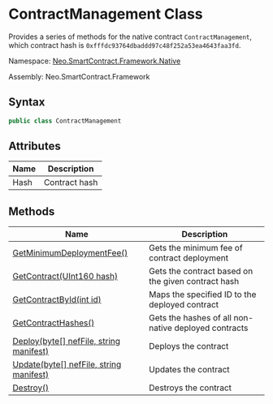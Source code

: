 # ContractManagement Class

Provides a series of methods for the native contract `ContractManagement`, which contract hash is `0xfffdc93764dbaddd97c48f252a53ea4643faa3fd`.

Namespace: [Neo.SmartContract.Framework.Native](../native.md)

Assembly: Neo.SmartContract.Framework

## Syntax

```cs
public class ContractManagement
```

## Attributes

| Name | Description   |
| ---- | ------------- |
| Hash | Contract hash |

## Methods

| Name                                                         | Description                                          |
| ------------------------------------------------------------ | ---------------------------------------------------- |
| [GetMinimumDeploymentFee()](ContractManagement/GetMinimumDeploymentFee) | Gets the minimum fee of contract deployment          |
| [GetContract(UInt160 hash)](ContractManagement/GetContract.md) | Gets the contract based on the given contract hash   |
| [GetContractById(int id)](ContractManagement/GetContractById.md) | Maps the specified ID to the deployed contract       |
| [GetContractHashes()](ContractManagement/GetContractHashes.md) | Gets the hashes of all non-native deployed contracts |
| [Deploy(byte[] nefFile, string manifest)](ContractManagement/Deploy.md) | Deploys the contract                                 |
| [Update(byte[] nefFile, string manifest)](ContractManagement/Update.md) | Updates the contract                                 |
| [Destroy()](ContractManagement/Destroy.md)                   | Destroys the contract                                |
